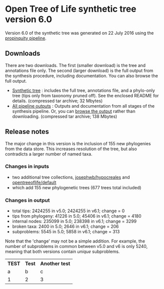 # Open Tree of Life synthetic tree version 6.0

Version 6.0 of the synthetic tree was generated on 22 July 2016 using the [propinquity pipeline](https://github.com/OpenTreeOfLife/propinquity).

## Downloads
There are two downloads. The first (smaller download) is the tree and annotations file only. The second (larger download) is the full output from the synthesis procedure, including documentation. You can also browse the full output.

* [Synthetic tree](http://files.opentreeoflife.org/synthesis/opentree6.0/opentree6.0_tree.tar.gz) : includes the full tree, annotations file, and a phylo-only tree (tips only from taxonomy pruned off). See the enclosed README for details. (compressed tar archive; 32 Mbytes)
* [All pipeline outputs](http://files.opentreeoflife.org/synthesis/opentree6.0/opentree5.0_output.tgz) : Outputs and documentation from all stages of the synthesis pipeline. Or, you can [browse the output](http://files.opentreeoflife.org/synthesis/opentree6.0/output/index.html) rather than downloading. (compressed tar archive; 138 Mbytes)

## Release notes

The major change in this version is the inclusion of 155 new phylogenies from the data store. This increases resolution of the tree, but also contradicts a larger number of named taxa.

### Changes in inputs

* two additional tree collections, [josephwb/hypocreales](https://tree.opentreeoflife.org/curator/collections/josephwb/hypocreales) and [opentreeoflife/default](https://tree.opentreeoflife.org/curator/collections/opentreeoflife/default)
* which add 155 new phylogenetic trees (677 trees total included)

### Changes in output

* total tips:  2424255 in v5.0; 2424255 in v6.1; change = 0
* tips from phylogeny: 41226 in 5.0; 45406 in v6.1; change = 4180 
* internal nodes: 235099 in 5.0; 238398 in v6.1; change = 3299 
* broken taxa: 2400 in 5.0; 2646 in v6.1; change = 206 
* subproblems: 5545 in 5.0; 5858 in v6.1; change = 313

Note that the 'change' may not be a simple addition. For example, the number of subproblems in common between v5.0 and v6 is only 5240, meaning that both versions contain *unique* subproblems.

<table class="table table-condensed">
 <tr>
  <th>TEST</th>
  <th>Test</th>
  <th>Another test</th>
 </tr>
 <tr>
  <td>a</td>
  <td>b</td>
  <td>c</td>
 </tr>
 <tr>
  <td>1</td>
  <td>2</td>
  <td>3</td>
 </tr>
</table>
